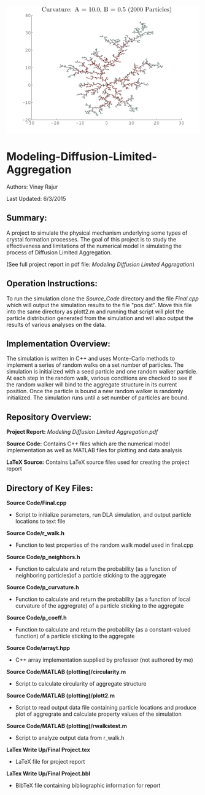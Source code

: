 <img src="https://github.com/vrajur/Modeling-Diffusion-Limited-Aggregation/blob/master/LaTeX_Source/Header_Image.png" alt="Header Image" title="DLA Particle Cluster (Output from Simulation)">

# Modeling-Diffusion-Limited-Aggregation
Authors: Vinay Rajur

Last Updated: 6/3/2015


Summary:
-------------------------------------------------------------------------------
A project to simulate the physical mechanism underlying some types of crystal 
formation processes. The goal of this project is to study the effectiveness and
limitations of the numerical model in simulating the process of Diffusion 
Limited Aggregation.

(See full project report in pdf file: *Modeling Diffusion Limited Aggregation*)


Operation Instructions:
-------------------------------------------------------------------------------
To run the simulation clone the *Source_Code* directory and the file *Final.cpp*
which will output the simulation results to the file "pos.dat". Move this file
into the same directory as plott2.m and running that script will plot the 
particle distribution generated from the simulation and will also output the 
results of various analyses on the data.


Implementation Overview:
-------------------------------------------------------------------------------
The simulation is written in C++ and uses Monte-Carlo methods to implement a 
series of random walks on a set number of particles. The simulation is initialized
with a seed particle and one random walker particle. At each step in the random
walk, various conditions are checked to see if the random walker will bind to the
aggregate structure in its current position. Once the particle is bound a new 
random walker is randomly initialized. The simulation runs until a set number of 
particles are bound.


Repository Overview:
-------------------------------------------------------------------------------
**Project Report:** *Modeling Diffusion Limited Aggregation.pdf*

**Source Code:** Contains C++ files which are the numerical model implementation
	as well as MATLAB files for plotting and data analysis 
	
**LaTeX Source:** Contains LaTeX source files used for creating the project report


Directory of Key Files:
-------------------------------------------------------------------------------

**Source Code/Final.cpp**
- Script to initialize parameters, run DLA simulation, and output particle 
	locations to text file 
	
**Source Code/r_walk.h**
- Function to test properties of the random walk model used in final.cpp

**Source Code/p_neighbors.h**
- Function to calculate and return the probability (as a function of neighboring 
	particles)of a particle sticking to the aggregate

**Source Code/p_curvature.h**
- Function to calculate and return the probability (as a function of local
	curvature of the aggregrate) of a particle sticking to the aggregate

**Source Code/p_coeff.h**
- Function to calculate and return the probability (as a constant-valued 
	function) of a particle sticking to the aggregate

**Source Code/arrayt.hpp**
- C++ array implementation supplied by professor (not authored by me)

**Source Code/MATLAB (plotting)/circularity.m**
- Script to calculate circularity of aggregate structure

**Source Code/MATLAB (plotting)/plott2.m**
- Script to read output data file containing particle locations and produce plot
	of aggregrate and calculate property values of the simulation

**Source Code/MATLAB (plotting)/rwalkstest.m**
- Script to analyze output data from r_walk.h

**LaTex Write Up/Final Project.tex**
- LaTeX file for project report

**LaTex Write Up/Final Project.bbl**
- BibTeX file containing bibliographic information for report





